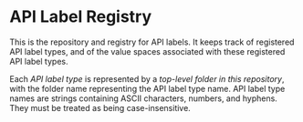 # API Label Registry

This is the repository and registry for API labels. It keeps track of registered API label types, and of the value spaces associated with these registered API label types.

Each *API label type* is represented by a *top-level folder in this repository*, with the folder name representing the API label type name. API label type names are strings containing ASCII characters, numbers, and hyphens. They must be treated as being case-insensitive.

